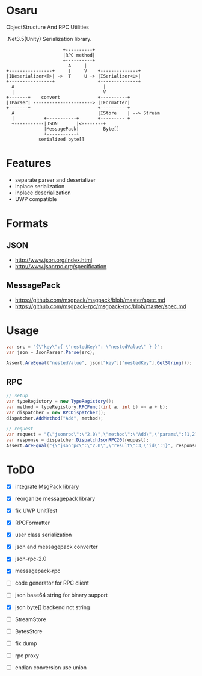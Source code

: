 # Osaru
ObjectStructure And RPC Utilities

.Net3.5(Unity) Serialization library.

```
                     +----------+
                     |RPC method|
                     +----------+
                       A     |
+----------------+     |     V    +--------------+
|IDeserializer<T>| ->  T     U -> |ISerializer<U>|
+----------------+                +--------------+
  A                                 |
  |                                 V
+-------+    convert              +----------+
|IParser| ----------------------> |IFormatter|
+-------+                         +----------+
  A                               |IStore    | --> Stream
  |           +-----------+       +--------- +
  +-----------|JSON       |<--------+
              |MessagePack|         Byte[]
              +-----------+
            serialized byte[]
```

# Features
* separate parser and deserializer
* inplace serialization
* inplace deserialization
* UWP compatible

# Formats

## JSON
* http://www.json.org/index.html
* http://www.jsonrpc.org/specification

## MessagePack
* https://github.com/msgpack/msgpack/blob/master/spec.md
* https://github.com/msgpack-rpc/msgpack-rpc/blob/master/spec.md

# Usage

```cs
var src = "{\"key\":{ \"nestedKey\": \"nestedValue\" } }";
var json = JsonParser.Parse(src);

Assert.AreEqual("nestedValue", json["key"]["nestedKey"].GetString());
```

## RPC

```cs
// setup
var typeRegistory = new TypeRegistory();
var method = typeRegistory.RPCFunc((int a, int b) => a + b);
var dispatcher = new RPCDispatcher();
dispatcher.AddMethod("Add", method);

// request
var request = "{\"jsonrpc\":\"2.0\",\"method\":\"Add\",\"params\":[1,2],\"id\":1}";
var response = dispatcher.DispatchJsonRPC20(request);
Assert.AreEqual("{\"jsonrpc\":\"2.0\",\"result\":3,\"id\":1}", response);
```

# ToDO
* [x] integrate [MsgPack library](https://github.com/ousttrue/NMessagePack)
* [x] reorganize messagepack library
* [x] fix UWP UnitTest
* [x] RPCFormatter
* [x] user class serialization
* [x] json and messagepack converter
* [x] json-rpc-2.0
* [x] messagepack-rpc
* [ ] code generator for RPC client
* [ ] json base64 string for binary support
* [x] json byte[] backend not string
* [ ] StreamStore
* [ ] BytesStore
* [ ] fix dump
* [ ] rpc proxy
* [ ] endian conversion use union

